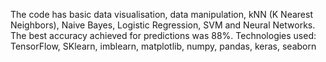 The code has basic data visualisation, data manipulation, kNN (K Nearest Neighbors), Naive Bayes, Logistic Regression, SVM and Neural Networks.
The best accuracy achieved for predictions was 88%.
Technologies used: TensorFlow, SKlearn, imblearn, matplotlib, numpy, pandas, keras, seaborn
